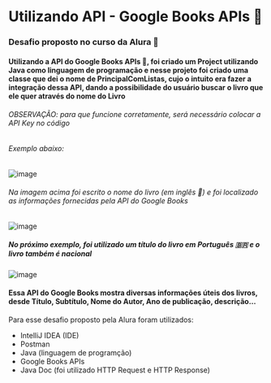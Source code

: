 # Utilizando API - Google Books APIs 📖
### Desafio proposto no curso da Alura 🌠
#### Utilizando a API do Google Books APIs 📖, foi criado um Project utilizando Java como linguagem de programação e nesse projeto foi criado uma classe que dei o nome de PrincipalComListas, cujo o intuito era fazer a integração dessa API, dando a possibilidade do usuário buscar o livro que ele quer através do nome do Livro
###### OBSERVAÇÃO: para que funcione corretamente, será necessário colocar a API Key no código
###### Exemplo abaixo: 
![image](https://github.com/user-attachments/assets/27d3fe20-8bbb-4b17-8320-9ca3025c2b6c)
###### Na imagem acima foi escrito o nome do livro (em inglês 󠁧󠁢󠁥󠁮󠁧🏴󠁧󠁢󠁥󠁮󠁧󠁿) e foi localizado as informações fornecidas pela API do Google Books
![image](https://github.com/user-attachments/assets/2da630a3-67bc-49eb-b200-b49fdc6e8678)
##### No próximo exemplo, foi utilizado um título do livro em Português 🇧🇷 e o livro também é nacional
![image](https://github.com/user-attachments/assets/71f88091-3e29-4489-bf29-935af9706e38)
#### Essa API do Google Books mostra diversas informações úteis dos livros, desde Título, Subtítulo, Nome do Autor, Ano de publicação, descrição...

Para esse desafio proposto pela Alura foram utilizados:
- IntelliJ IDEA (IDE) 
- Postman
- Java (linguagem de programção)
- Google Books APIs
- Java Doc (foi utilizado HTTP Request e HTTP Response)

